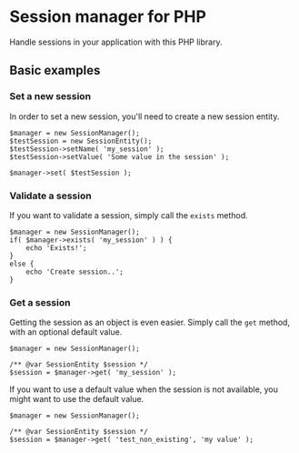 # Session manager for PHP
Handle sessions in your application with this PHP library.

## Basic examples

### Set a new session
In order to set a new session, you'll need to create a new session entity.

	$manager = new SessionManager();
	$testSession = new SessionEntity();
	$testSession->setName( 'my_session' );
	$testSession->setValue( 'Some value in the session' );

	$manager->set( $testSession );


### Validate a session
If you want to validate a session, simply call the ``exists`` method.

	$manager = new SessionManager();
	if( $manager->exists( 'my_session' ) ) {
		echo 'Exists!';	
	}
	else {
		echo 'Create session..';	
	}
	
### Get a session
Getting the session as an object is even easier. Simply call the ``get`` method, with an optional default value.

	$manager = new SessionManager();
	
	/** @var SessionEntity $session */
	$session = $manager->get( 'my_session' );
	
If you want to use a default value when the session is not available, you might want to use the default value.

	$manager = new SessionManager();
	
	/** @var SessionEntity $session */
	$session = $manager->get( 'test_non_existing', 'my value' );
	